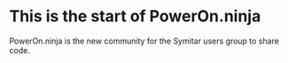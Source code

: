 # This is the start of PowerOn.ninja

PowerOn.ninja is the new community for the Symitar users group to share code.
